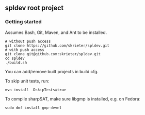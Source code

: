 ## spldev root project

### Getting started

Assumes Bash, Git, Maven, and Ant to be installed.

```
# without push access
git clone https://github.com/skrieter/spldev.git
# with push access
git clone git@github.com:skrieter/spldev.git
cd spldev
./build.sh
```

You can add/remove built projects in build.cfg.

To skip unit tests, run:
```
mvn install -DskipTests=true
```

To compile sharpSAT, make sure libgmp is installed, e.g. on Fedora:
```
sudo dnf install gmp-devel
```

